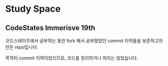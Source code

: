 # Study Space

## CodeStates Immerisve 19th

코드스테이츠에서 공부하는 동안 fork 해서 공부했었던 commit 이력들을 보존하고자 만든 repo입니다.

목적이 commit 이력이었으므로, 코드를 정리하거나 하지는 않았습니다.
